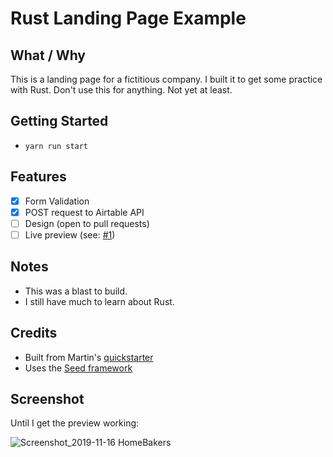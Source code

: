 # Rust Landing Page Example

## What / Why

This is a landing page for a fictitious company. I built it to get some practice with Rust. Don't use this for anything. Not yet at least.

## Getting Started

  * `yarn run start`

## Features 

- [x] Form Validation
- [x] POST request to Airtable API
- [ ] Design (open to pull requests)
- [ ] Live preview (see: [#1](https://github.com/hew/rust-landing-page/issues/1))

## Notes

  * This was a blast to build.
  * I still have much to learn about Rust.

## Credits

  * Built from Martin's [quickstarter](https://github.com/MartinKavik/seed-quickstart-webpack)
  * Uses the [Seed framework](https://github.com/David-OConnor/seed)

## Screenshot

Until I get the preview working:

![Screenshot_2019-11-16 HomeBakers](https://user-images.githubusercontent.com/3103241/68992687-69324080-0823-11ea-9652-232d60e61abd.png)
